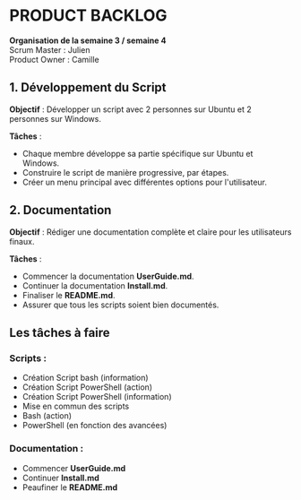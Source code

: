 # PRODUCT BACKLOG

**Organisation de la semaine 3 / semaine 4**  
Scrum Master : Julien  
Product Owner : Camille  

## 1. Développement du Script  
**Objectif** : Développer un script avec 2 personnes sur Ubuntu et 2 personnes sur Windows.  

**Tâches** :  
- Chaque membre développe sa partie spécifique sur Ubuntu et Windows.  
- Construire le script de manière progressive, par étapes.  
- Créer un menu principal avec différentes options pour l'utilisateur.

## 2. Documentation  
**Objectif** : Rédiger une documentation complète et claire pour les utilisateurs finaux.  

**Tâches** :  
- Commencer la documentation **UserGuide.md**.  
- Continuer la documentation **Install.md**.  
- Finaliser le **README.md**.  
- Assurer que tous les scripts soient bien documentés.  

## Les tâches à faire

### Scripts :  
- Création Script bash (information)  
- Création Script PowerShell (action)  
- Création Script PowerShell (information)  
- Mise en commun des scripts  
- Bash (action)  
- PowerShell (en fonction des avancées)  

### Documentation :  
- Commencer **UserGuide.md**  
- Continuer **Install.md**  
- Peaufiner le **README.md**  
